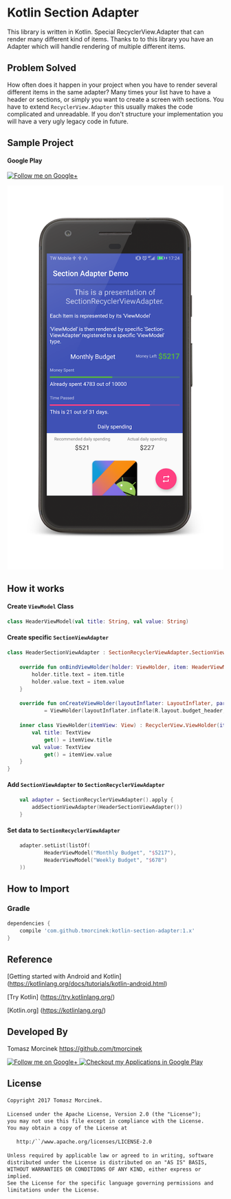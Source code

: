 # Kotlin Section Adapter

This library is written in Kotlin.
Special RecyclerView.Adapter that can render many different kind of items.
Thanks to to this library you have an Adapter which will handle rendering of multiple different items.

## Problem Solved

How often does it happen in your project when you have to render several different items in the same adapter?
Many times your list have to have a header or sections, or simply you want to create a screen with sections. 
You have to extend `RecyclerView.Adapter` this usually makes the code complicated and unreadable. If you don't structure your implementation you will have a very ugly legacy code in future.


## Sample Project

#### Google Play
<a href="https://play.google.com/store/apps/details?id=com.morcinek.kotlin.adapter">
  <img alt="Follow me on Google+"
       src="http://www.morcinek.co.uk/wp-content/uploads/2014/11/Android-app-on-google-play.svg" />
</a>


![Alt text](raw/screenshot-budget-adapter.png?raw=true "Section Adapter")

## How it works

#### Create `ViewModel` Class
```kotlin
class HeaderViewModel(val title: String, val value: String)
```


#### Create specific `SectionViewAdapter`
```kotlin
class HeaderSectionViewAdapter : SectionRecyclerViewAdapter.SectionViewAdapter<HeaderViewModel, HeaderSectionViewAdapter.ViewHolder> {

    override fun onBindViewHolder(holder: ViewHolder, item: HeaderViewModel, position: Int) {
        holder.title.text = item.title
        holder.value.text = item.value
    }

    override fun onCreateViewHolder(layoutInflater: LayoutInflater, parent: ViewGroup, viewType: Int)
            = ViewHolder(layoutInflater.inflate(R.layout.budget_header, parent, false))

    inner class ViewHolder(itemView: View) : RecyclerView.ViewHolder(itemView) {
        val title: TextView
            get() = itemView.title
        val value: TextView
            get() = itemView.value
    }
}
```

#### Add `SectionViewAdapter` to `SectionRecyclerViewAdapter`
```kotlin
    val adapter = SectionRecyclerViewAdapter().apply {
        addSectionViewAdapter(HeaderSectionViewAdapter())
    }
```

#### Set data to `SectionRecyclerViewAdapter`
```kotlin
    adapter.setList(listOf(
            HeaderViewModel("Monthly Budget", "$5217"),
            HeaderViewModel("Weekly Budget", "$678")
    ))
```

## How to Import 
### Gradle
```groovy
dependencies {
    compile 'com.github.tmorcinek:kotlin-section-adapter:1.x'
}
```


## Reference

[Getting started with Android and Kotlin] (https://kotlinlang.org/docs/tutorials/kotlin-android.html)

[Try Kotlin] (https://try.kotlinlang.org/)

[Kotlin.org] (https://kotlinlang.org/)


## Developed By

Tomasz Morcinek https://github.com/tmorcinek

<a href="https://plus.google.com/+TomaszMorcinek">
  <img alt="Follow me on Google+"
       src="https://lh5.googleusercontent.com/nC6C8xGdqGcUy6ArTQa7xrE9EYjCHHutuRVpl2oHujNAXhq47aimb6tw26S9J_4Bg8Qa-srl9bJCmIU=w1440-h714" />
</a>
<a href="https://play.google.com/store/apps/developer?id=Tomasz+Morcinek">
  <img alt="Checkout my Applications in Google Play"
       src="https://lh6.googleusercontent.com/3gYLHwpu-ikB3NzFXQA8uBNji-piDrDgHboK_6JqE5Cu8liK24xOq1pYnAMQgs7u5lc1juebOOEjgLw=w1440-h714" />
</a>


## License

    Copyright 2017 Tomasz Morcinek.

    Licensed under the Apache License, Version 2.0 (the "License");
    you may not use this file except in compliance with the License.
    You may obtain a copy of the License at

       http:/``/www.apache.org/licenses/LICENSE-2.0

    Unless required by applicable law or agreed to in writing, software
    distributed under the License is distributed on an "AS IS" BASIS,
    WITHOUT WARRANTIES OR CONDITIONS OF ANY KIND, either express or implied.
    See the License for the specific language governing permissions and
    limitations under the License.
